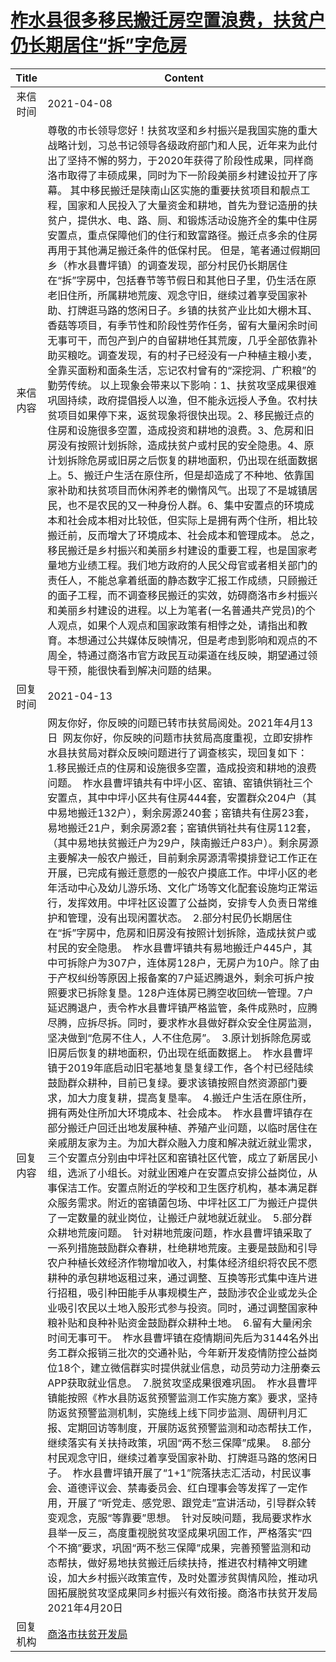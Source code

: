 # <a href="http://www.shangluo.gov.cn/zmhd/ldxxxx.jsp?urltype=leadermail.LeaderMailContentUrl&wbtreeid=1112&leadermailid=7126">柞水县很多移民搬迁房空置浪费，扶贫户仍长期居住“拆”字危房</a>
|Title|Content|
|:---:|---|
|来信时间|2021-04-08|
|来信内容|尊敬的市长领导您好！扶贫攻坚和乡村振兴是我国实施的重大战略计划，习总书记领导各级政府部门和人民，近年来为此付出了坚持不懈的努力，于2020年获得了阶段性成果，同样商洛市取得了丰硕成果，同时为下一阶段美丽乡村建设拉开了序幕。 其中移民搬迁是陕南山区实施的重要扶贫项目和靓点工程，国家和人民投入了大量资金和耕地，首先为登记造册的扶贫户，提供水、电、路、厕、和锻炼活动设施齐全的集中住房安置点，重点保障他们的住行和致富路径。搬迁点多余的住房再用于其他满足搬迁条件的低保村民。 但是，笔者通过假期回乡（柞水县曹坪镇）的调查发现，部分村民仍长期居住在“拆”字房中，包括春节等节假日和其他日子里，仍生活在原老旧住所，所属耕地荒废、观念守旧，继续过着享受国家补助、打牌逛马路的悠闲日子。乡镇的扶贫产业比如大棚木耳、香菇等项目，有季节性和阶段性劳作任务，留有大量闲余时间无事可干，而包产到户的自留耕地任其荒废，几乎全部依靠补助买粮吃。调查发现，有的村子已经没有一户种植主粮小麦，全靠买面粉和面条生活，忘记农村曾有的“深挖洞、广积粮”的勤劳传统。 以上现象会带来以下影响：1、扶贫攻坚成果很难巩固持续，政府提倡授人以渔，但不能永远授人予鱼。农村扶贫项目如果停下来，返贫现象将很快出现。2、移民搬迁点的住房和设施很多空置，造成投资和耕地的浪费。3、危房和旧房没有按照计划拆除，造成扶贫户或村民的安全隐患。4、原计划拆除危房或旧房之后恢复的耕地面积，仍出现在纸面数据上。5、搬迁户生活在原住所，但是却造成了不种地、依靠国家补助和扶贫项目而休闲养老的懒惰风气。出现了不是城镇居民，也不是农民的又一种身份人群。6、集中安置点的环境成本和社会成本相对比较低，但实际上是拥有两个住所，相比较搬迁前，反而增大了环境成本、社会成本和管理成本。 总之，移民搬迁是乡村振兴和美丽乡村建设的重要工程，也是国家考量地方业绩工程。我们地方政府的人民父母官或者相关部门的责任人，不能总拿着纸面的静态数字汇报工作成绩，只顾搬迁的面子工程，而不调查移民搬迁的实效，妨碍商洛市乡村振兴和美丽乡村建设的进程。以上为笔者(一名普通共产党员)的个人观点，如果个人观点和国家政策有相悖之处，请指出和教育。本想通过公共媒体反映情况，但是考虑到影响和观点的不周全，特通过商洛市官方政民互动渠道在线反映，期望通过领导干预，能很快看到解决问题的结果。|
|回复时间|2021-04-13|
|回复内容|网友你好，你反映的问题已转市扶贫局阅处。2021年4月13日  网友你好，你反映的问题市扶贫局高度重视，立即安排柞水县扶贫局对群众反映问题进行了调查核实，现回复如下：  1.移民搬迁点的住房和设施很多空置，造成投资和耕地的浪费问题。  柞水县曹坪镇共有中坪小区、窑镇、窑镇供销社三个安置点，其中中坪小区共有住房444套，安置群众204户（其中易地搬迁132户），剩余房源240套；窑镇共有住房23套，易地搬迁21户，剩余房源2套；窑镇供销社共有住房112套，（其中易地扶贫搬迁户为29户，陕南搬迁户83户）。剩余房源主要解决一般农户搬迁，目前剩余房源清零摸排登记工作正在开展，已完成有搬迁意愿的一般农户摸底工作。中坪小区的老年活动中心及幼儿游乐场、文化广场等文化配套设施均正常运行，发挥效用。中坪社区设置了公益岗，安排专人负责日常维护和管理，没有出现闲置状态。  2.部分村民仍长期居住在“拆”字房中，危房和旧房没有按照计划拆除，造成扶贫户或村民的安全隐患。  柞水县曹坪镇共有易地搬迁户445户，其中可拆除户为307户，连体房128户，无房户为10户。除了由于产权纠纷等原因上报备案的7户延迟腾退外，剩余可拆户按照要求已拆除复垦。128户连体房已腾空收回统一管理。7户延迟腾退户，责令柞水县曹坪镇严格监管，条件成熟时，应腾尽腾，应拆尽拆。同时，要求柞水县做好群众安全住房监测，坚决做到“危房不住人，人不住危房”。  3.原计划拆除危房或旧房后恢复的耕地面积，仍出现在纸面数据上。  柞水县曹坪镇于2019年底启动旧宅基地复垦复绿工作，各个村已经陆续鼓励群众耕种，目前已复绿。要求该镇按照自然资源部门要求，加大力度复耕，提高复垦率。  4.搬迁户生活在原住所，拥有两处住所加大环境成本、社会成本。  柞水县曹坪镇存在部分搬迁户回迁出地发展种植、养殖产业问题，以临时居住在亲戚朋友家为主。为加大群众融入力度和解决就近就业需求，三个安置点分别由中坪社区和窑镇社区代管，成立了新居民小组，选派了小组长。对就业困难户在安置点安排公益岗位，从事保洁工作。安置点附近的学校和卫生医疗机构，基本满足群众服务需求。附近的窑镇菌包场、中坪社区工厂为搬迁户提供了一定数量的就业岗位，让搬迁户就地就近就业。  5.部分群众耕地荒废问题。  针对耕地荒废问题，柞水县曹坪镇采取了一系列措施鼓励群众春耕，杜绝耕地荒废。主要是鼓励和引导农户种植长效经济作物增加收入，村集体经济组织将农民不愿耕种的承包耕地返租过来，通过调整、互换等形式集中连片进行招租，吸引种田能手从事规模生产，鼓励涉农企业或龙头企业吸引农民以土地入股形式参与投资。同时，通过调整国家种粮补贴和良种补贴资金鼓励群众耕种土地。  6.留有大量闲余时间无事可干。  柞水县曹坪镇在疫情期间先后为3144名外出务工群众报销三批次的交通补贴，今年新开发疫情防控公益岗位18个，建立微信群实时提供就业信息，动员劳动力注册秦云APP获取就业信息。  7.脱贫攻坚成果很难巩固。  柞水县曹坪镇能按照《柞水县防返贫预警监测工作实施方案》要求，坚持防返贫预警监测机制，实施线上线下同步监测、周研判月汇报、定期回访等制度，开展防返贫预警监测和动态帮扶工作，继续落实有关扶持政策，巩固“两不愁三保障”成果。  8.部分村民观念守旧，继续过着享受国家补助、打牌逛马路的悠闲日子。  柞水县曹坪镇开展了“1+1”院落扶志汇活动，村民议事会、道德评议会、禁毒委员会、红白理事会等发挥了一定作用，开展了“听党走、感党恩、跟党走”宣讲活动，引导群众转变观念，克服“等靠要”思想。  针对反映问题，我局要求柞水县举一反三，高度重视脱贫攻坚成果巩固工作，严格落实“四个不摘”要求，巩固“两不愁三保障”成果，完善预警监测和动态帮扶，做好易地扶贫搬迁后续扶持，推进农村精神文明建设，加大乡村振兴政策宣传，及时处置涉贫舆情风险，推动巩固拓展脱贫攻坚成果同乡村振兴有效衔接。商洛市扶贫开发局2021年4月20日|
|回复机构|<a href="../../categories/agencies/商洛市扶贫开发局.md">商洛市扶贫开发局</a>|